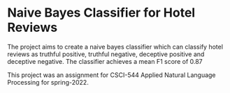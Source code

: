 # Naive Bayes Classifier for Hotel Reviews

The project aims to create a naive bayes classifier which can classify hotel reviews as truthful positive, 
truthful negative, deceptive positive and deceptive negative. The classifier achieves a mean F1 score of 0.87 

This project was an assignment for CSCI-544 Applied Natural Language Processing for spring-2022.